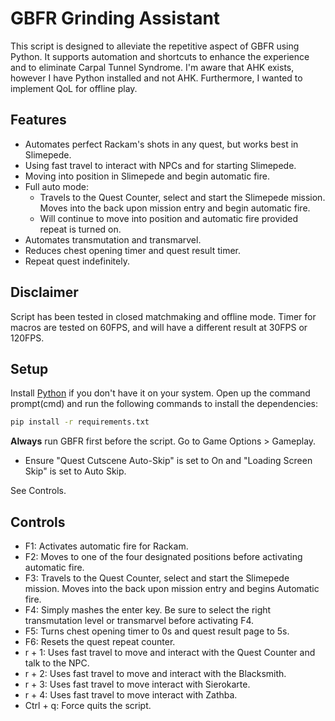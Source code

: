 # GBFR Grinding Assistant

This script is designed to alleviate the repetitive aspect of GBFR using Python. It supports automation and shortcuts to enhance the experience and to eliminate Carpal Tunnel Syndrome. I'm aware that AHK exists, however I have Python installed and not AHK. Furthermore, I wanted to implement QoL for offline play.

## Features

- Automates perfect Rackam's shots in any quest, but works best in Slimepede.
- Using fast travel to interact with NPCs and for starting Slimepede.
- Moving into position in Slimepede and begin automatic fire.
- Full auto mode:
  - Travels to the Quest Counter, select and start the Slimepede mission. Moves into the back upon mission entry and begin automatic fire.
  - Will continue to move into position and automatic fire provided repeat is turned on.
- Automates transmutation and transmarvel.
- Reduces chest opening timer and quest result timer.
- Repeat quest indefinitely.

## Disclaimer

Script has been tested in closed matchmaking and offline mode.
Timer for macros are tested on 60FPS, and will have a different result at 30FPS or 120FPS.

## Setup

Install [Python] if you don't have it on your system.
Open up the command prompt(cmd) and run the following commands to install the dependencies:
```sh
pip install -r requirements.txt
```
__Always__ run GBFR first before the script.
Go to Game Options > Gameplay.
- Ensure "Quest Cutscene Auto-Skip" is set to On and "Loading Screen Skip" is set to Auto Skip.

See Controls.

## Controls

- F1: Activates automatic fire for Rackam.
- F2: Moves to one of the four designated positions before activating automatic fire.
- F3: Travels to the Quest Counter, select and start the Slimepede mission. Moves into the back upon mission entry and begins Automatic fire.
- F4: Simply mashes the enter key. Be sure to select the right transmutation level or transmarvel before activating F4.
- F5: Turns chest opening timer to 0s and quest result page to 5s.
- F6: Resets the quest repeat counter.
- r + 1: Uses fast travel to move and interact with the Quest Counter and talk to the NPC.
- r + 2: Uses fast travel to move and interact with the Blacksmith.
- r + 3: Uses fast travel to move interact with Sierokarte.
- r + 4: Uses fast travel to move interact with Zathba.
- Ctrl + q: Force quits the script.

[Python]: <https://www.python.org/downloads>